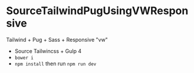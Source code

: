 # SourceTailwindPugUsingVWResponsive

Tailwind + Pug + Sass + Responsive "vw"

-   Source Tailwincss + Gulp 4
-   `bower i`
-   `npm install` then run `npm run dev`
